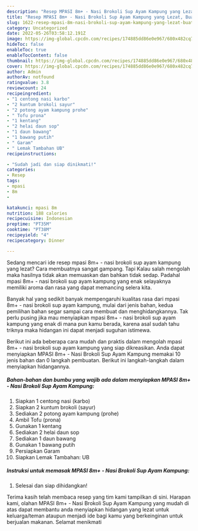 ```yaml
---
description: "Resep MPASI 8m+ - Nasi Brokoli Sup Ayam Kampung yang Lezat, Buat Buka Puasa Sempurna"
title: "Resep MPASI 8m+ - Nasi Brokoli Sup Ayam Kampung yang Lezat, Buat Buka Puasa Sempurna"
slug: 1622-resep-mpasi-8m-nasi-brokoli-sup-ayam-kampung-yang-lezat-buat-buka-puasa-sempurna
category: Uncategorized
date: 2022-05-26T03:58:12.191Z
image: https://img-global.cpcdn.com/recipes/174885dd86e0e967/680x482cq70/mpasi-8m-nasi-brokoli-sup-ayam-kampung-foto-resep-utama.jpg
hideToc: false
enableToc: true
enableTocContent: false
thumbnail: https://img-global.cpcdn.com/recipes/174885dd86e0e967/680x482cq70/mpasi-8m-nasi-brokoli-sup-ayam-kampung-foto-resep-utama.jpg
cover: https://img-global.cpcdn.com/recipes/174885dd86e0e967/680x482cq70/mpasi-8m-nasi-brokoli-sup-ayam-kampung-foto-resep-utama.jpg
author: Admin
authorAv: notfound
ratingvalue: 3.8
reviewcount: 24
recipeingredient:
- "1 centong nasi karbo"
- "2 kuntum brokoli sayur"
- "2 potong ayam kampung prohe"
- " Tofu prona"
- "1 kentang"
- "2 helai daun sop"
- "1 daun bawang"
- "1 bawang putih"
- " Garam"
- " Lemak Tambahan UB"
recipeinstructions:

- "Sudah jadi dan siap dinikmati!"
categories:
- Resep
tags:
- mpasi
- 8m
- 

katakunci: mpasi 8m  
nutrition: 188 calories
recipecuisine: Indonesian
preptime: "PT35M"
cooktime: "PT38M"
recipeyield: "4"
recipecategory: Dinner

---
```



Sedang mencari ide resep mpasi 8m+ - nasi brokoli sup ayam kampung yang lezat? Cara membuatnya sangat gampang. Tapi Kalau salah mengolah maka hasilnya tidak akan memuaskan dan bahkan tidak sedap. Padahal mpasi 8m+ - nasi brokoli sup ayam kampung yang enak selayaknya memiliki aroma dan rasa yang dapat memancing selera kita.




Banyak hal yang sedikit banyak mempengaruhi kualitas rasa dari mpasi 8m+ - nasi brokoli sup ayam kampung, mulai dari jenis bahan, kedua pemilihan bahan segar sampai cara membuat dan menghidangkannya. Tak perlu pusing jika mau menyiapkan mpasi 8m+ - nasi brokoli sup ayam kampung yang enak di mana pun kamu berada, karena asal sudah tahu triknya maka hidangan ini dapat menjadi suguhan istimewa.


Berikut ini ada beberapa cara mudah dan praktis dalam mengolah mpasi 8m+ - nasi brokoli sup ayam kampung yang siap dikreasikan. Anda dapat menyiapkan MPASI 8m+ - Nasi Brokoli Sup Ayam Kampung memakai 10 jenis bahan dan 0 langkah pembuatan. Berikut ini langkah-langkah dalam menyiapkan hidangannya.

<!--inarticleads1-->

##### Bahan-bahan dan bumbu yang wajib ada dalam menyiapkan MPASI 8m+ - Nasi Brokoli Sup Ayam Kampung:

1. Siapkan 1 centong nasi (karbo)
1. Siapkan 2 kuntum brokoli (sayur)
1. Sediakan 2 potong ayam kampung (prohe)
1. Ambil  Tofu (prona)
1. Gunakan 1 kentang
1. Sediakan 2 helai daun sop
1. Sediakan 1 daun bawang
1. Gunakan 1 bawang putih
1. Persiapkan  Garam
1. Siapkan  Lemak Tambahan: UB




<!--inarticleads2-->

##### Instruksi untuk memasak MPASI 8m+ - Nasi Brokoli Sup Ayam Kampung:


1. Selesai dan siap dihidangkan!



Terima kasih telah membaca resep yang tim kami tampilkan di sini. Harapan kami, olahan MPASI 8m+ - Nasi Brokoli Sup Ayam Kampung yang mudah di atas dapat membantu anda menyiapkan hidangan yang lezat untuk keluarga/teman ataupun menjadi ide bagi kamu yang berkeinginan untuk berjualan makanan. Selamat menikmati
